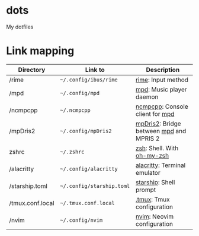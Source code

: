 # dots

My dotfiles

# Link mapping

| Directory        | Link to                   | Description                                 |
| ---------------- | ------------------------- | ------------------------------------------- |
| /rime            | `~/.config/ibus/rime`     | [rime]: Input method                        |
| /mpd             | `~/.config/mpd`           | [mpd]: Music player daemon                  |
| /ncmpcpp         | `~/.ncmpcpp`              | [ncmpcpp]: Console client for [mpd]         |
| /mpDris2         | `~/.config/mpDris2`       | [mpDris2]: Bridge between [mpd] and MPRIS 2 |
| zshrc            | `~/.zshrc`                | [zsh]: Shell. With [oh-my-zsh]              |
| /alacritty       | `~/.config/alacritty`     | [alacritty]: Terminal emulator              |
| /starship.toml   | `~/.config/starship.toml` | [starship]: Shell prompt                    |
| /tmux.conf.local | `~/.tmux.conf.local`      | [.tmux]: Tmux configuration                 |
| /nvim            | `~/.config/nvim`          | [nvim]: Neovim configuration                |

[rime]: https://rime.im/
[ncmpcpp]: https://rybczak.net/ncmpcpp/
[mpd]: https://www.musicpd.org/
[mpdris2]: https://github.com/eonpatapon/mpDris2
[zsh]: https://www.zsh.org/
[oh-my-zsh]: https://github.com/ohmyzsh/ohmyzsh
[alacritty]: https://github.com/alacritty/alacritty
[starship]: https://starship.rs/
[.tmux]: https://github.com/gpakosz/.tmux
[nvim]: https://neovim.io/
